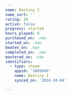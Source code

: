 ```yaml
---
name: Destiny 2
name_sort: ''
rating: 20
active: false
progress: started
hours_played: 0
purchased_on: .nan
started_on: .nan
beaten_on: .nan
completed_on: .nan
mastered_on: .nan
identifiers:
  - type: steam
    appid: '1085660'
    name: Destiny 2
    synced_on: '2024-10-04'

---
```


